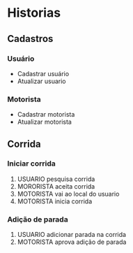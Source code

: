 # Historias

## Cadastros

### Usuário
- Cadastrar usuário
- Atualizar usuario

### Motorista
- Cadastrar motorista
- Atualizar motorista


## Corrida

### Iniciar corrida
1. USUARIO pesquisa corrida
2. MORORISTA aceita corrida
3. MOTORISTA vai ao local do usuario
4. MOTORISTA inicia corrida

### Adição de parada
1. USUARIO adicionar parada na corrida
2. MOTORISTA aprova adição de parada